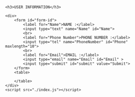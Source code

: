 <!DOCTYPE html>
<html lang="en">

<head>
    <meta charset="UTF-8">
    <meta http-equiv="X-UA-Compatible" content="IE=edge">
    <meta name="viewport" content="width=device-width, initial-scale=1.0">
    <script src="https://cdnjs.cloudflare.com/ajax/libs/jquery/3.6.0/jquery.min.js"
        integrity="sha512-894YE6QWD5I59HgZOGReFYm4dnWc1Qt5NtvYSaNcOP+u1T9qYdvdihz0PPSiiqn/+/3e7Jo4EaG7TubfWGUrMQ=="
        crossorigin="anonymous" referrerpolicy="no-referrer"></script>
    <link rel="stylesheet" href="./main.css">
    <title>Form</title>
</head>

<body>


    <h3>USER INFORMATION</h3>

    <div>
        <form id="form-id">
            <label for="Name">NAME :</label>
            <input type="text" name="Name" id="Name">
            <br>
            <label for="Phone Number">PHONE NUMBER :</label>
            <input type="tel" name="PhoneNumber" id="Phone" maxlength="10">
            <br>
            <label for="Email">EMAIL :</label>
            <input type="email" name="Email" id="Email" >
            <input type="submit" id="submit" value="Submit">
        </form>
        <table>

        </table>
    </div>
    <script src="./index.js"></script>
</body>

</html>